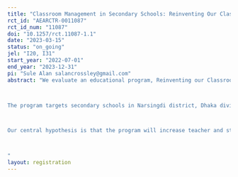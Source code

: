 ```yaml
---
title: "Classroom Management in Secondary Schools: Reinventing Our Classroom"
rct_id: "AEARCTR-0011087"
rct_id_num: "11087"
doi: "10.1257/rct.11087-1.1"
date: "2023-03-15"
status: "on_going"
jel: "I20, I31"
start_year: "2022-07-01"
end_year: "2023-12-31"
pi: "Sule Alan salancrossley@gmail.com"
abstract: "We evaluate an educational program, Reinventing our Classroom (RoC), that aims to provide teachers with simple pedagogical tools to manage their classrooms for more effective teaching in overcrowded secondary school classrooms. The core idea is to give students the responsibility of establishing good behavioral norms in their classroom. To this end, the program suggests creating groups within classrooms with rotating group leaders taking charge to ensure a peaceful learning environment for all. With the minimal interference from teachers, students first collectively establish the types of acceptable and unacceptable behaviors in the classroom and put forward a classroom code of conduct outlining good behavioral norms expected (and desired) in their classroom. Then, they offer ways to make these good norms take hold and stick. The most critical component of the program is that students self-assess and self-monitor their progress weekly and announce it to the classroom through charts and evolving graphics.  

The program targets secondary schools in Narsingdi district, Dhaka division, Bangladesh. A total of 129 schools were enlisted for the project involving 517 teachers and about 7,000 students. We enlisted one class teacher and one assistant teacher from each school to help implement the program. Baseline data were collected in July and August 2022 when our students were in 6th grade. When they started grade 7 in January 2023, we collected baseline data from their new teachers, and from new students. 64 schools were randomly assigned to treatment. Sixth-grade teachers in 64 treatment schools were trained in August 2022, and seventh-grade teachers in January 2023. The program implementation has been ongoing since September 2022 and will end in March 2023. 

Our central hypothesis is that the program will increase teacher and student engagement and well-being by improving behavioral norms and making the classroom amenable to teaching, free from disruptive behavior. In addition, we expect a more cooperative and cohesive classroom environment in treated schools. 

"
layout: registration
---
```


